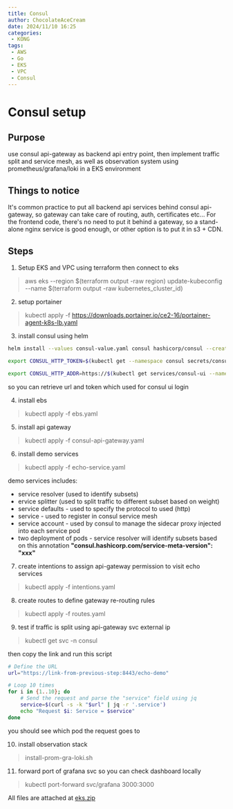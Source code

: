 ```yaml
---
title: Consul
author: ChocolateAceCream
date: 2024/11/10 16:25
categories:
 - KONG
tags:
 - AWS
 - Go
 - EKS
 - VPC
 - Consul
---
```


# Consul setup

## Purpose
use consul api-gateway as backend api entry point, then implement traffic split and service mesh, as well as observation system using prometheus/grafana/loki in a EKS environment
## Things to notice
It's common practice to put all backend api services behind consul api-gateway, so gateway can take care of routing, auth, certificates etc...
For the frontend code, there's no need to put it behind a gateway, so a stand-alone nginx service is good enough, or other option is to put it in s3 + CDN.
## Steps
1. Setup EKS and VPC using terraform then connect to eks
> aws eks --region $(terraform output -raw region) update-kubeconfig --name $(terraform output -raw kubernetes_cluster_id)
2. setup portainer
> kubectl apply -f https://downloads.portainer.io/ce2-16/portainer-agent-k8s-lb.yaml
3. install consul using helm
```bash
helm install --values consul-value.yaml consul hashicorp/consul --create-namespace --namespace consul --version "1.2.0"

export CONSUL_HTTP_TOKEN=$(kubectl get --namespace consul secrets/consul-bootstrap-acl-token --template={{.data.token}} | base64 -d)

export CONSUL_HTTP_ADDR=https://$(kubectl get services/consul-ui --namespace consul -o jsonpath='{.status.loadBalancer.ingress[0].hostname}')
```

so you can retrieve url and token which used for consul ui login

4. install ebs
> kubectl apply -f ebs.yaml
5. install api gateway
> kubectl apply -f consul-api-gateway.yaml
6. install demo services
> kubectl apply -f echo-service.yaml

demo services includes:
- service resolver (used to identify subsets)
- ervice splitter (used to split traffic to different subset based on weight)
- service defaults - used to specify the  protocol to used (http)
- service - used to register in consul service mesh
- service account - used by consul to manage the sidecar proxy injected into each service pod
- two deployment of pods - service resolver will identify subsets based on this annotation **"consul.hashicorp.com/service-meta-version": "xxx"**

7. create intentions to assign api-gateway permission to visit echo services
> kubectl apply -f intentions.yaml

8. create routes to define gateway re-routing rules
> kubectl apply -f routes.yaml

9. test if traffic is split using api-gateway svc external ip
> kubectl get svc -n consul

then copy the link and run this script
```bash
# Define the URL
url="https://link-from-previous-step:8443/echo-demo"

# Loop 10 times
for i in {1..10}; do
    # Send the request and parse the "service" field using jq
    service=$(curl -s -k "$url" | jq -r '.service')
    echo "Request $i: Service = $service"
done
```

you should see which pod the request goes to

10. install observation stack
> install-prom-gra-loki.sh

11. forward port of grafana svc so you can check dashboard locally
> kubectl port-forward svc/grafana 3000:3000


All files are attached at
[eks.zip](/source_code/2024/11/14/eks.zip)